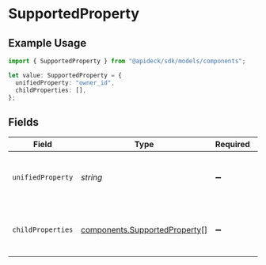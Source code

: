 # SupportedProperty

## Example Usage

```typescript
import { SupportedProperty } from "@apideck/sdk/models/components";

let value: SupportedProperty = {
  unifiedProperty: "owner_id",
  childProperties: [],
};
```

## Fields

| Field                                                                          | Type                                                                           | Required                                                                       | Description                                                                    | Example                                                                        |
| ------------------------------------------------------------------------------ | ------------------------------------------------------------------------------ | ------------------------------------------------------------------------------ | ------------------------------------------------------------------------------ | ------------------------------------------------------------------------------ |
| `unifiedProperty`                                                              | *string*                                                                       | :heavy_minus_sign:                                                             | Name of the property in our Unified API.                                       | owner_id                                                                       |
| `childProperties`                                                              | [components.SupportedProperty](../../models/components/supportedproperty.md)[] | :heavy_minus_sign:                                                             | List of child properties of the unified property.                              |                                                                                |
